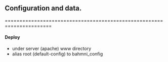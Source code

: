 ## Configuration and data. 
======================================================================

#### Deploy
- under server (apache) www directory
- alias root (default-config) to bahmni_config